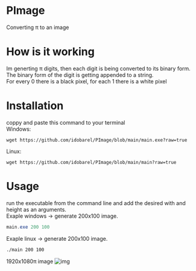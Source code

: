 # PImage
Converting π to an image

# How is it working
Im generting π digits, then each digit is being converted to its binary form.<br>
The binary form of the digit is getting appended to a string.<br>
For every 0 there is a black pixel, for each 1 there is a white pixel<br>

# Installation
coppy and paste this command to your terminal<br>
Windows:
```
wget https://github.com/idobarel/PImage/blob/main/main.exe?raw=true
```
Linux:
```
wget https://github.com/idobarel/PImage/blob/main/main?raw=true
```
# Usage
run the executable from the command line and add the desired with and height as an arguments.<br>
Exaple windows -> generate 200x100 image. 
```powershell
main.exe 200 100
```
Exaple linux -> generate 200x100 image. 
```bash
./main 200 100
```

1920x1080π image
![img](https://user-images.githubusercontent.com/55856610/171863286-9cebcd4b-34e8-4cfe-b425-104e68ec62a0.png)
